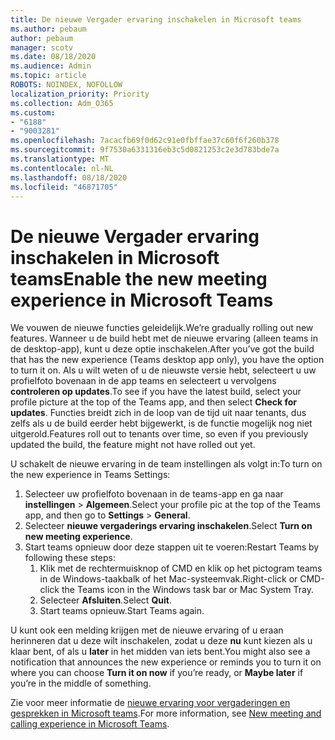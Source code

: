 ```yaml
---
title: De nieuwe Vergader ervaring inschakelen in Microsoft teams
ms.author: pebaum
author: pebaum
manager: scotv
ms.date: 08/18/2020
ms.audience: Admin
ms.topic: article
ROBOTS: NOINDEX, NOFOLLOW
localization_priority: Priority
ms.collection: Adm_O365
ms.custom:
- "6188"
- "9003281"
ms.openlocfilehash: 7acacfb69f0d62c91e0fbffae37c60f6f260b378
ms.sourcegitcommit: 9f7530a6331316eb3c5d0821253c2e3d783bde7a
ms.translationtype: MT
ms.contentlocale: nl-NL
ms.lasthandoff: 08/18/2020
ms.locfileid: "46871705"
---
```

# <a name="enable-the-new-meeting-experience-in-microsoft-teams"></a><span data-ttu-id="df546-102">De nieuwe Vergader ervaring inschakelen in Microsoft teams</span><span class="sxs-lookup"><span data-stu-id="df546-102">Enable the new meeting experience in Microsoft Teams</span></span>

<span data-ttu-id="df546-103">We vouwen de nieuwe functies geleidelijk.</span><span class="sxs-lookup"><span data-stu-id="df546-103">We’re gradually rolling out new features.</span></span> <span data-ttu-id="df546-104">Wanneer u de build hebt met de nieuwe ervaring (alleen teams in de desktop-app), kunt u deze optie inschakelen.</span><span class="sxs-lookup"><span data-stu-id="df546-104">After you’ve got the build that has the new experience (Teams desktop app only), you have the option to turn it on.</span></span> <span data-ttu-id="df546-105">Als u wilt weten of u de nieuwste versie hebt, selecteert u uw profielfoto bovenaan in de app teams en selecteert u vervolgens  **controleren op updates**.</span><span class="sxs-lookup"><span data-stu-id="df546-105">To see if you have the latest build, select your profile picture at the top of the Teams app, and then select  **Check for updates**.</span></span> <span data-ttu-id="df546-106">Functies breidt zich in de loop van de tijd uit naar tenants, dus zelfs als u de build eerder hebt bijgewerkt, is de functie mogelijk nog niet uitgerold.</span><span class="sxs-lookup"><span data-stu-id="df546-106">Features roll out to tenants over time, so even if you previously updated the build, the feature might not have rolled out yet.</span></span>  

<span data-ttu-id="df546-107">U schakelt de nieuwe ervaring in de team instellingen als volgt in:</span><span class="sxs-lookup"><span data-stu-id="df546-107">To turn on the new experience in Teams Settings:</span></span>

1. <span data-ttu-id="df546-108">Selecteer uw profielfoto bovenaan in de teams-app en ga naar **instellingen**  >   **Algemeen**.</span><span class="sxs-lookup"><span data-stu-id="df546-108">Select your profile pic at the top of the Teams app, and then go to **Settings** >  **General**.</span></span> 
2. <span data-ttu-id="df546-109">Selecteer **nieuwe vergaderings ervaring inschakelen**.</span><span class="sxs-lookup"><span data-stu-id="df546-109">Select **Turn on new meeting experience**.</span></span>
3. <span data-ttu-id="df546-110">Start teams opnieuw door deze stappen uit te voeren:</span><span class="sxs-lookup"><span data-stu-id="df546-110">Restart Teams by following these steps:</span></span>
    1. <span data-ttu-id="df546-111">Klik met de rechtermuisknop of CMD en klik op het pictogram teams in de Windows-taakbalk of het Mac-systeemvak.</span><span class="sxs-lookup"><span data-stu-id="df546-111">Right-click or CMD-click the Teams icon in the Windows task bar or Mac System Tray.</span></span>
    2. <span data-ttu-id="df546-112">Selecteer **Afsluiten**.</span><span class="sxs-lookup"><span data-stu-id="df546-112">Select **Quit**.</span></span>
    3. <span data-ttu-id="df546-113">Start teams opnieuw.</span><span class="sxs-lookup"><span data-stu-id="df546-113">Start Teams again.</span></span>

<span data-ttu-id="df546-114">U kunt ook een melding krijgen met de nieuwe ervaring of u eraan herinneren dat u deze wilt inschakelen, zodat u deze  **nu**  kunt kiezen als u klaar bent, of als u  **later** in het midden van iets bent.</span><span class="sxs-lookup"><span data-stu-id="df546-114">You might also see a notification that announces the new experience or reminds you to turn it on where you can choose  **Turn it on now**  if you’re ready, or  **Maybe later** if you’re in the middle of something.</span></span>  

<span data-ttu-id="df546-115">Zie voor meer informatie de [nieuwe ervaring voor vergaderingen en gesprekken in Microsoft teams](https://techcommunity.microsoft.com/t5/microsoft-teams-blog/new-meeting-and-calling-experience-in-microsoft-teams/ba-p/1537581).</span><span class="sxs-lookup"><span data-stu-id="df546-115">For more information, see [New meeting and calling experience in Microsoft Teams](https://techcommunity.microsoft.com/t5/microsoft-teams-blog/new-meeting-and-calling-experience-in-microsoft-teams/ba-p/1537581).</span></span>
